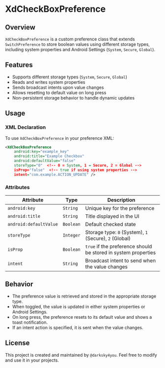 # XdCheckBoxPreference

## Overview
`XdCheckBoxPreference` is a custom preference class that extends `SwitchPreference` to store boolean values using different storage types, including system properties and Android Settings (`System`, `Secure`, `Global`).

## Features
- Supports different storage types (`System`, `Secure`, `Global`)
- Reads and writes system properties
- Sends broadcast intents upon value changes
- Allows resetting to default value on long press
- Non-persistent storage behavior to handle dynamic updates

## Usage

### XML Declaration
To use `XdCheckBoxPreference` in your preference XML:
```xml
<XdCheckBoxPreference
    android:key="example_key"
    android:title="Example Checkbox"
    android:defaultValue="false"
    storeType="0"  <!-- 0 = System, 1 = Secure, 2 = Global -->
    isProp="false"  <!-- true if using system properties -->
    intent="com.example.ACTION_UPDATE" />
```

### Attributes
| Attribute | Type | Description |
|-----------|------|-------------|
| `android:key` | `String` | Unique key for the preference |
| `android:title` | `String` | Title displayed in the UI |
| `android:defaultValue` | `Boolean` | Default checked state |
| `storeType` | `Integer` | Storage type: `0` (System), `1` (Secure), `2` (Global) |
| `isProp` | `Boolean` | `true` if the preference should be stored in system properties |
| `intent` | `String` | Broadcast intent to send when the value changes |

## Behavior
- The preference value is retrieved and stored in the appropriate storage type.
- When toggled, the value is updated in either system properties or Android Settings.
- On long press, the preference resets to its default value and shows a toast notification.
- If an intent action is specified, it is sent when the value changes.

## License
This project is created and maintained by `@darksky4you`. Feel free to modify and use it in your projects.

